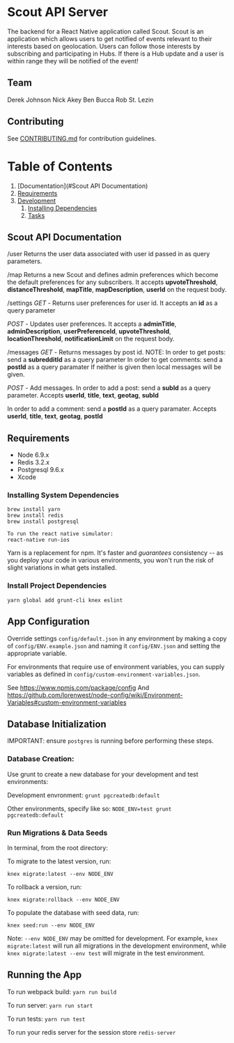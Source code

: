 # Scout API Server

The backend for a React Native application called Scout. Scout is an application which allows users to get notified of events relevant to their interests based on geolocation. Users can follow those interests by subscribing and participating in Hubs. If there is a Hub update and a user is within range they will be notified of the event! 

## Team

Derek Johnson
Nick Akey
Ben Bucca
Rob St. Lezin


## Contributing

See [CONTRIBUTING.md](CONTRIBUTING.md) for contribution guidelines.

# Table of Contents

1. [Documentation](#Scout API Documentation)
1. [Requirements](#requirements)
1. [Development](#development)
    1. [Installing Dependencies](#installing-dependencies)
    1. [Tasks](#tasks)

## Scout API Documentation

/user
Returns the user data associated with user id passed in as query parameters.

/map
Returns a new Scout and defines admin preferences which become the default preferences for any subscribers.
It accepts **upvoteThreshold**, **distanceThreshold**, **mapTitle**, **mapDescription**, **userId** on the request body.

/settings
*GET* - Returns user preferences for user id.
It accepts an **id** as a query parameter

*POST* - Updates user preferences. 
It accepts a **adminTitle**, **adminDescription**, **userPreferenceId**, **upvoteThreshold**, **locationThreshold**, **notificationLimit**
on the request body.

/messages
*GET* - Returns messages by post id.
NOTE:
In order to get posts: send a **subredditId** as a query parameter
In order to get comments: send a **postId** as a query paramater
If neither is given then local messages will be given.

*POST* - Add messages.
In order to add a post: send a **subId** as a query parameter.
Accepts **userId**, **title**, **text**, **geotag**, **subId**

In order to add a comment: send a **postId** as a query paramater.
Accepts **userId**, **title**, **text**, **geotag**, **postId**

## Requirements

- Node 6.9.x
- Redis 3.2.x
- Postgresql 9.6.x
- Xcode

### Installing System Dependencies

```
brew install yarn
brew install redis
brew install postgresql

To run the react native simulator:
react-native run-ios
```


Yarn is a replacement for npm. It's faster and *guarantees* consistency -- as you deploy your code in various environments, you won't run the risk of slight variations in what gets installed.

### Install Project Dependencies
```
yarn global add grunt-cli knex eslint
```

## App Configuration

Override settings `config/default.json` in any environment by making a copy of `config/ENV.example.json` and naming it `config/ENV.json` and setting the appropriate variable. 

For environments that require use of environment variables, you can supply variables as defined in `config/custom-environment-variables.json`.

See https://www.npmjs.com/package/config
And https://github.com/lorenwest/node-config/wiki/Environment-Variables#custom-environment-variables

## Database Initialization

IMPORTANT: ensure `postgres` is running before performing these steps.

### Database Creation:

Use grunt to create a new database for your development and test environments:

Development envronment: `grunt pgcreatedb:default`

Other environments, specify like so: `NODE_ENV=test grunt pgcreatedb:default`

### Run Migrations & Data Seeds

In terminal, from the root directory:

To migrate to the latest version, run:

`knex migrate:latest --env NODE_ENV`

To rollback a version, run:

`knex migrate:rollback --env NODE_ENV`

To populate the database with seed data, run:

`knex seed:run --env NODE_ENV`

Note: `--env NODE_ENV` may be omitted for development. For example, `knex migrate:latest` will run all migrations in the development environment, while `knex migrate:latest --env test` will migrate in the test environment.

## Running the App

To run webpack build: `yarn run build`

To run server: `yarn run start`

To run tests: `yarn run test`

To run your redis server for the session store `redis-server`











